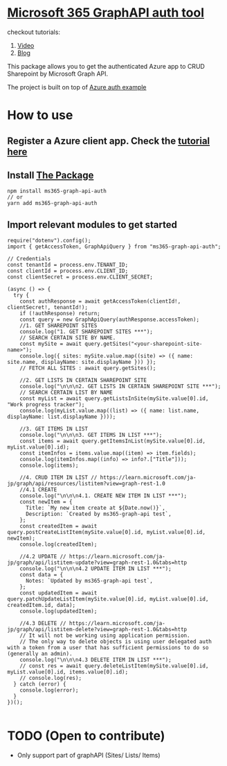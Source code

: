 # [Microsoft 365 GraphAPI auth tool](https://www.npmjs.com/package/ms365-graph-api-auth)

checkout tutorials:

1. [Video](https://youtu.be/sXW3G8gtlWs)
2. [Blog](https://hackmd.io/-owYkzYpSAyIOQA9hNHbCQ?edit)

This package allows you to get the authenticated Azure app to CRUD Sharepoint by Microsoft Graph API.

The project is built on top of [Azure auth example](https://github.com/Azure-Samples/ms-identity-javascript-nodejs-console)

# How to use

## Register a Azure client app. Check the [tutorial here](https://youtu.be/sXW3G8gtlWs)

## Install [The Package](https://www.npmjs.com/package/ms365-graph-api-auth)

```
npm install ms365-graph-api-auth
// or
yarn add ms365-graph-api-auth
```

## Import relevant modules to get started

```
require("dotenv").config();
import { getAccessToken, GraphApiQuery } from "ms365-graph-api-auth";

// Credentials
const tenantId = process.env.TENANT_ID;
const clientId = process.env.CLIENT_ID;
const clientSecret = process.env.CLIENT_SECRET;

(async () => {
  try {
    const authResponse = await getAccessToken(clientId!, clientSecret!, tenantId!);
    if (!authResponse) return;
    const query = new GraphApiQuery(authResponse.accessToken);
    //1. GET SHAREPOINT SITES
    console.log("1. GET SHAREPOINT SITES ***");
    // SEARCH CERTAIN SITE BY NAME.
    const mySite = await query.getSites("<your-sharepoint-site-name>");
    console.log({ sites: mySite.value.map((site) => ({ name: site.name, displayName: site.displayName })) });
    // FETCH ALL SITES : await query.getSites();

    //2. GET LISTS IN CERTAIN SHAREPOINT SITE
    console.log("\n\n\n2. GET LISTS IN CERTAIN SHAREPOINT SITE ***");
    // SEARCH CERTAIN LIST BY NAME
    const myList = await query.getListsInSite(mySite.value[0].id, "Work progress tracker");
    console.log(myList.value.map((list) => ({ name: list.name, displayName: list.displayName })));

    //3. GET ITEMS IN LIST
    console.log("\n\n\n3. GET ITEMS IN LIST ***");
    const items = await query.getItemsInList(mySite.value[0].id, myList.value[0].id);
    const itemInfos = items.value.map((item) => item.fields);
    console.log(itemInfos.map((info) => info?.["Title"]));
    console.log(items);

    //4. CRUD ITEM IN LIST // https://learn.microsoft.com/ja-jp/graph/api/resources/listitem?view=graph-rest-1.0
    //4.1 CREATE
    console.log("\n\n\n4.1. CREATE NEW ITEM IN LIST ***");
    const newItem = {
      Title: `My new item create at ${Date.now()}`,
      Description: `Created by ms365-graph-api test`,
    };
    const createdItem = await query.postCreateListItem(mySite.value[0].id, myList.value[0].id, newItem);
    console.log(createdItem);

    //4.2 UPDATE // https://learn.microsoft.com/ja-jp/graph/api/listitem-update?view=graph-rest-1.0&tabs=http
    console.log("\n\n\n4.2 UPDATE ITEM IN LIST ***");
    const data = {
      Notes: `Updated by ms365-graph-api test`,
    };
    const updatedItem = await query.patchUpdateListItem(mySite.value[0].id, myList.value[0].id, createdItem.id, data);
    console.log(updatedItem);

    //4.3 DELETE // https://learn.microsoft.com/ja-jp/graph/api/listitem-delete?view=graph-rest-1.0&tabs=http
    // It will not be working using application permission.
    // The only way to delete objects is using user delegated auth with a token from a user that has sufficient permissions to do so (generally an admin).
    console.log("\n\n\n4.3 DELETE ITEM IN LIST ***");
    // const res = await query.deleteListItem(mySite.value[0].id, myList.value[0].id, items.value[0].id);
    // console.log(res);
  } catch (error) {
    console.log(error);
  }
})();


```

# TODO (Open to contribute)

- Only support part of graphAPI (Sites/ Lists/ Items)
